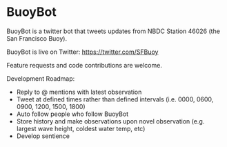 # BuoyBot

BuoyBot is a twitter bot that tweets updates from NBDC Station 46026 (the San Francisco Buoy).

BuoyBot is live on Twitter: https://twitter.com/SFBuoy

Feature requests and code contributions are welcome.

Development Roadmap:
- Reply to @ mentions with latest observation
- Tweet at defined times rather than defined intervals (i.e. 0000, 0600, 0900, 1200, 1500, 1800)
- Auto follow people who follow BuoyBot
- Store history and make observations upon novel observation (e.g. largest wave height, coldest water temp, etc)
- Develop sentience